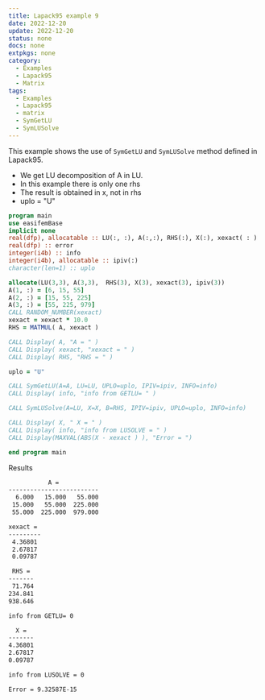 ```yaml
---
title: Lapack95 example 9
date: 2022-12-20
update: 2022-12-20
status: none
docs: none
extpkgs: none
category:
  - Examples
  - Lapack95
  - Matrix
tags:
  - Examples
  - Lapack95
  - matrix
  - SymGetLU
  - SymLUSolve
---
```


This example shows the use of `SymGetLU` and `SymLUSolve` method defined in Lapack95.

- We get LU decomposition of A in LU.
- In this example there is only one rhs
- The result is obtained in x, not in rhs
- uplo = "U"

```fortran
program main
use easifemBase
implicit none
real(dfp), allocatable :: LU(:, :), A(:,:), RHS(:), X(:), xexact( : )
real(dfp) :: error
integer(i4b) :: info
integer(i4b), allocatable :: ipiv(:)
character(len=1) :: uplo

allocate(LU(3,3), A(3,3),  RHS(3), X(3), xexact(3), ipiv(3))
A(1, :) = [6, 15, 55]
A(2, :) = [15, 55, 225]
A(3, :) = [55, 225, 979]
CALL RANDOM_NUMBER(xexact)
xexact = xexact * 10.0
RHS = MATMUL( A, xexact )

CALL Display( A, "A = " )
CALL Display( xexact, "xexact = " )
CALL Display( RHS, "RHS = " )

uplo = "U"

CALL SymGetLU(A=A, LU=LU, UPLO=uplo, IPIV=ipiv, INFO=info)
CALL Display( info, "info from GETLU= " )

CALL SymLUSolve(A=LU, X=X, B=RHS, IPIV=ipiv, UPLO=uplo, INFO=info)

CALL Display( X, " X = " )
CALL Display( info, "info from LUSOLVE = " )
CALL Display(MAXVAL(ABS(X - xexact ) ), "Error = ")

end program main
```

Results

```txt
           A =
-------------------------
  6.000   15.000   55.000
 15.000   55.000  225.000
 55.000  225.000  979.000

xexact =
---------
 4.36801
 2.67817
 0.09787

 RHS =
-------
 71.764
234.841
938.646

info from GETLU= 0

  X =
-------
4.36801
2.67817
0.09787

info from LUSOLVE = 0

Error = 9.32587E-15
```
